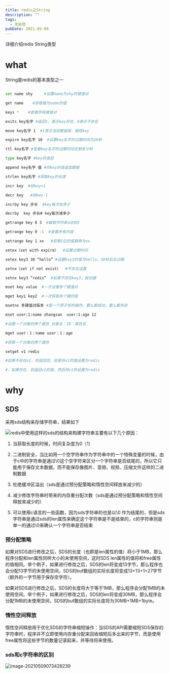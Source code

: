 ```yaml
---
title: redis之String
description: ""
tags:
  - 无标签
pubDate: 2021-05-09
---
```



详细介绍redis String类型



<!-- more -->



# what



String是redis的基本类型之一



```Bash

set name shy     #设置name为shy的键值对

get name    #获取键为name的值

keys *    #查看所有键值对

exits key名字 #返回1，表示key存在，0表示不存在

move key名字 1  #1表示当前数据库，删除key

expire key名字 10  #设置key名字的过期时间为10秒

ttl key名字 #查看key名字的过期时间还剩多少秒

type key名字 #key的类型

append key名字 值 #向key的值追加数据

strlen key名字 #获取key的长度

incr key  #给key+1

decr key   #给key-1

incrby key 步长  #key每次加多少

decrby  key 步长# key每次减多少

getrange key 0 3  #截取字符串从0到3

getrange key 0 -1  #查看所有内容

setrange key 1 xx   #将第1位的值替换为xx

setex（set with expire）  #设置过期时间

setex key3 30 “hello” #设置key3的值为hello，30秒后会过期

setnx（set if not exist）  #不存在设置

setnx key3 “redis”  #如果不存在key3，就创建

mset key value  #一次设置多个键值对

mget key1 key2  #一次获取多个键的值

msetnx 多键值对版本 #是一个原子性的操作，要么都成功，要么都失败 

mset user:1:name zhangsan  user:1:age 12

#设置一个对象的两个属性 对象名：ID：属性名

mget user：1：name user：1：age

#获取一个对象的两个属性

setget v1 redis

#如果不存在v1，则返回空，但是将v1的值设置为redis

#，如果存在，则返回v1的值，然后将v1的设置为redis

```



# why



## SDS



采用sds结构来存储字符串，结果如下



![](https://gitee.com/flow_disaster/blog-map-bed/raw/master/img/image-20210509073428239.png)redis中使用这样的sds的结构来构建字符串主要有以下几个原因：



1. 当获取长度的时候，时间复杂度为0（1）

2. 二进制安全，当比如用一个空字符串作为字符串中的一个特殊变量的时候，由于c中的字符串是通过\0这个空字符来区分一个字符串是否结尾的，所以它只能用于保存文本数据，而不能保存像图片、音频、视频、压缩文件这样的二进制数据

3. 杜绝缓冲区溢出（sds是通过预分配策略和惰性空间释放来减少的）

4. 减少修改字符串时带来的内存重分配次数（sds是通过预分配策略和惰性空间释放来减少的）

5. 可以使用c语言的一些函数，因为sds字符串的也是以\0 作为结尾的，但是sds字符串是通过sds的len属性来确定这个字符串是不是结束的，c的字符串则是单一的通过\0来确认一个字符串是否结束



### 预分配策略



如果对SDS进行修改之后，SDS的长度（也即是len属性的值）将小于1MB，那么程序分配和len属性同样大小的未使用空间，这时SDS len属性的值将和free属性的值相同。举个例子，如果进行修改之后，SDS的len将变成13字节，那么程序也会分配13字节的未使用空间，SDS的buf数组的实际长度将变成13+13+1=27字节（额外的一字节用于保存空字符）。



如果对SDS进行修改之后，SDS的长度将大于等于1MB，那么程序会分配1MB的未使用空间。举个例子，如果进行修改之后，SDS的len将变成30MB，那么程序会分配1MB的未使用空间，SDS的buf数组的实际长度将为30MB+1MB+1byte。



### 惰性空间释放



惰性空间释放用于优化SDS的字符串缩短操作：当SDS的API需要缩短SDS保存的字符串时，程序并不立即使用内存重分配来回收缩短后多出来的字节，而是使用free属性将这些字节的数量记录起来，并等待将来使用。



### sds和c字符串的区别



![image-20210509073428239](https://gitee.com/flow_disaster/blog-map-bed/raw/master/img/image-20210509073428239.png)